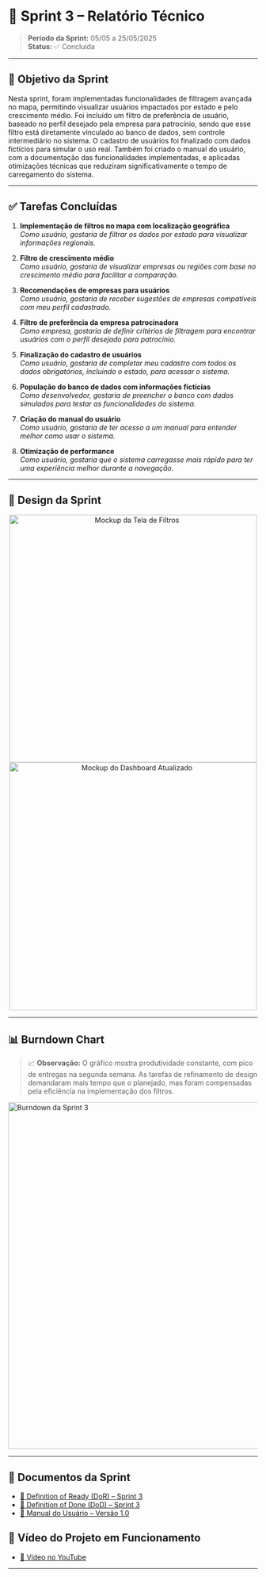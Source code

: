 # 📌 Sprint 3 – Relatório Técnico

> **Período da Sprint:** 05/05 a 25/05/2025  
> **Status:** ✅ Concluída  

---

## 🎯 Objetivo da Sprint

Nesta sprint, foram implementadas funcionalidades de filtragem avançada no mapa, permitindo visualizar usuários impactados por estado e pelo crescimento médio. Foi incluído um filtro de preferência de usuário, baseado no perfil desejado pela empresa para patrocínio, sendo que esse filtro está diretamente vinculado ao banco de dados, sem controle intermediário no sistema. O cadastro de usuários foi finalizado com dados fictícios para simular o uso real. Também foi criado o manual do usuário, com a documentação das funcionalidades implementadas, e aplicadas otimizações técnicas que reduziram significativamente o tempo de carregamento do sistema.

---

## ✅ Tarefas Concluídas

1. **Implementação de filtros no mapa com localização geográfica**  
   *Como usuário, gostaria de filtrar os dados por estado para visualizar informações regionais.*

2. **Filtro de crescimento médio**  
   *Como usuário, gostaria de visualizar empresas ou regiões com base no crescimento médio para facilitar a comparação.*

3. **Recomendações de empresas para usuários**  
   *Como usuário, gostaria de receber sugestões de empresas compatíveis com meu perfil cadastrado.*

4. **Filtro de preferência da empresa patrocinadora**  
   *Como empresa, gostaria de definir critérios de filtragem para encontrar usuários com o perfil desejado para patrocínio.*

5. **Finalização do cadastro de usuários**  
   *Como usuário, gostaria de completar meu cadastro com todos os dados obrigatórios, incluindo o estado, para acessar o sistema.*

6. **População do banco de dados com informações fictícias**  
   *Como desenvolvedor, gostaria de preencher o banco com dados simulados para testar as funcionalidades do sistema.*

7. **Criação do manual do usuário**  
   *Como usuário, gostaria de ter acesso a um manual para entender melhor como usar o sistema.*

8. **Otimização de performance**  
   *Como usuário, gostaria que o sistema carregasse mais rápido para ter uma experiência melhor durante a navegação.*


---

## 🎨 Design da Sprint

<div align="center">
  <img src="docs/sprints/sprint3/MockupFiltros-S3.png" alt="Mockup da Tela de Filtros" width="500px">
</div>

<div align="center">
  <img src="docs/sprints/sprint3/MockupDashboard-S3.png" alt="Mockup do Dashboard Atualizado" width="500px">
</div>

---

## 📊 Burndown Chart

> 📈 **Observação:** O gráfico mostra produtividade constante, com pico de entregas na segunda semana. As tarefas de refinamento de design demandaram mais tempo que o planejado, mas foram compensadas pela eficiência na implementação dos filtros.

<div align="left">
  <img src="docs/sprints/sprint3/BurndownS3.jpg" alt="Burndown da Sprint 3" width="700px">
</div>

---

## 📎 Documentos da Sprint

- [📄 Definition of Ready (DoR) – Sprint 3](docs/sprints/sprint3/DoR-sprint3.pdf)  
- [📄 Definition of Done (DoD) – Sprint 3](docs/sprints/sprint3/DoDS3.pdf)  
- [📄 Manual do Usuário – Versão 1.0](docs/sprints/sprint3/manualusuario.pdf)

## 🎥 Vídeo do Projeto em Funcionamento

- [🔗 Vídeo no YouTube](https://youtu.be/exemplo_sprint3)

---
